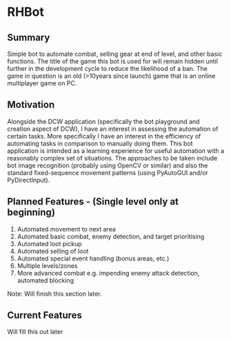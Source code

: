 # RHBot
## Summary
Simple bot to automate combat, selling gear at end of level, and other basic functions. The title of the game this bot is used for will remain hidden until further in the development cycle to reduce the likelihood of a ban. The game in question is an old (>10years since launch) game that is an online multiplayer game on PC.

## Motivation
Alongside the DCW application (specifically the bot playground and creation aspect of DCW), I have an interest in assessing the automation of certain tasks. More specifically I have an interest in the efficiency of automating tasks in comparison to manually doing them. This bot application is intended as a learning experience for useful automation with a reasonably complex set of situations. The approaches to be taken include bot image recognition (probably using OpenCV or similar) and also the standard fixed-sequence movement patterns (using PyAutoGUI and/or PyDirectInput).

## Planned Features - (Single level only at beginning)
1) Automated movement to next area
2) Automated basic combat, enemy detection, and target prioritising
3) Automated loot pickup
4) Automated selling of loot
5) Automated special event handling (bonus areas, etc.)
6) Multiple levels/zones
7) More advanced combat e.g. impending enemy attack detection, automated blocking

Note: Will finish this section later.

## Current Features
Will fill this out later
